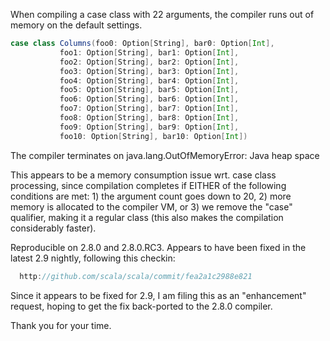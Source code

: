 When compiling a case class with 22 arguments, the compiler runs out of memory on the default settings.

```scala
case class Columns(foo0: Option[String], bar0: Option[Int],
		   foo1: Option[String], bar1: Option[Int],
		   foo2: Option[String], bar2: Option[Int],
		   foo3: Option[String], bar3: Option[Int],
		   foo4: Option[String], bar4: Option[Int],
		   foo5: Option[String], bar5: Option[Int],
		   foo6: Option[String], bar6: Option[Int],
		   foo7: Option[String], bar7: Option[Int],
		   foo8: Option[String], bar8: Option[Int],
		   foo9: Option[String], bar9: Option[Int],
		   foo10: Option[String], bar10: Option[Int])
```

The compiler terminates on java.lang.OutOfMemoryError: Java heap space

This appears to be a memory consumption issue wrt. case class processing, since compilation completes if EITHER of the following conditions are met: 1) the argument count goes down to 20, 2) more memory is allocated to the compiler VM, or 3) we remove the "case" qualifier, making it a regular class (this also makes the compilation considerably faster).

Reproducible on 2.8.0 and 2.8.0.RC3. Appears to have been fixed in the latest 2.9 nightly, following this checkin:

```scala
  http://github.com/scala/scala/commit/fea2a1c2988e821
```

Since it appears to be fixed for 2.9, I am filing this as an "enhancement" request, hoping to get the fix back-ported to the 2.8.0 compiler.

Thank you for your time.
